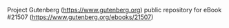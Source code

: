 Project Gutenberg (https://www.gutenberg.org) public repository for eBook #21507 (https://www.gutenberg.org/ebooks/21507)
